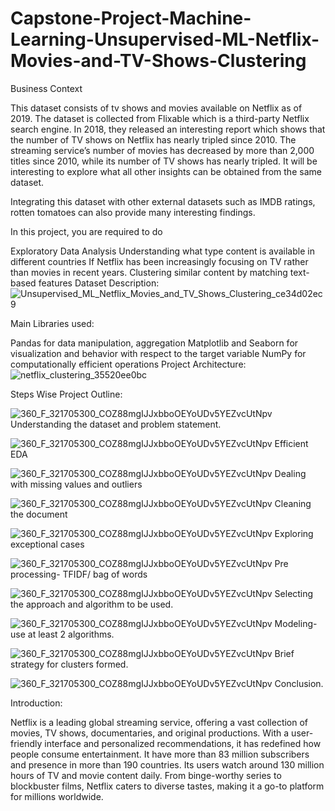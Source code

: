 # Capstone-Project-Machine-Learning-Unsupervised-ML-Netflix-Movies-and-TV-Shows-Clustering
Business Context

This dataset consists of tv shows and movies available on Netflix as of 2019. The dataset is collected from Flixable which is a third-party Netflix search engine. In 2018, they released an interesting report which shows that the number of TV shows on Netflix has nearly tripled since 2010. The streaming service’s number of movies has decreased by more than 2,000 titles since 2010, while its number of TV shows has nearly tripled. It will be interesting to explore what all other insights can be obtained from the same dataset.

Integrating this dataset with other external datasets such as IMDB ratings, rotten tomatoes can also provide many interesting findings.

In this project, you are required to do

Exploratory Data Analysis
Understanding what type content is available in different countries
If Netflix has been increasingly focusing on TV rather than movies in recent years.
Clustering similar content by matching text-based features
Dataset Description:
![Unsupervised_ML_Netflix_Movies_and_TV_Shows_Clustering_ce34d02ec9](https://github.com/pande1sachin/Capstone-Project---Machine-Learning---Unsupervised-ML---Netflix-Movies-and-TV-Shows-Clustering/assets/138008976/547ed6dc-f748-4aba-8d54-baa953610b3e)

Main Libraries used:

Pandas for data manipulation, aggregation
Matplotlib and Seaborn for visualization and behavior with respect to the target variable
NumPy for computationally efficient operations
Project Architecture:
![netflix_clustering_35520ee0bc](https://github.com/pande1sachin/Capstone-Project---Machine-Learning---Unsupervised-ML---Netflix-Movies-and-TV-Shows-Clustering/assets/138008976/0f2cfee3-5ea5-48e0-a8e0-cda95bd4e97f)

Steps Wise Project Outline:

![360_F_321705300_COZ88mgIJJxbboOEYoUDv5YEZvcUtNpv](https://github.com/pande1sachin/Capstone-Project---Machine-Learning---Unsupervised-ML---Netflix-Movies-and-TV-Shows-Clustering/assets/138008976/23db6c3c-98e9-4720-b2ec-8a7eb7f16b7e)  Understanding the dataset and problem statement.

![360_F_321705300_COZ88mgIJJxbboOEYoUDv5YEZvcUtNpv](https://github.com/pande1sachin/Capstone-Project---Machine-Learning---Unsupervised-ML---Netflix-Movies-and-TV-Shows-Clustering/assets/138008976/261156c5-d91c-4aae-a6ae-b6b2a0f57a7f)  Efficient EDA

![360_F_321705300_COZ88mgIJJxbboOEYoUDv5YEZvcUtNpv](https://github.com/pande1sachin/Capstone-Project---Machine-Learning---Unsupervised-ML---Netflix-Movies-and-TV-Shows-Clustering/assets/138008976/95b1fe61-f9c7-4f99-b26a-3adf20f2524d)  Dealing with missing values and outliers

![360_F_321705300_COZ88mgIJJxbboOEYoUDv5YEZvcUtNpv](https://github.com/pande1sachin/Capstone-Project---Machine-Learning---Unsupervised-ML---Netflix-Movies-and-TV-Shows-Clustering/assets/138008976/045d6066-2726-47ed-b4c0-be02513a98b9)  Cleaning the document

![360_F_321705300_COZ88mgIJJxbboOEYoUDv5YEZvcUtNpv](https://github.com/pande1sachin/Capstone-Project---Machine-Learning---Unsupervised-ML---Netflix-Movies-and-TV-Shows-Clustering/assets/138008976/85839d64-fa10-4882-b4e6-e5a3e70e0e3f)  Exploring exceptional cases

![360_F_321705300_COZ88mgIJJxbboOEYoUDv5YEZvcUtNpv](https://github.com/pande1sachin/Capstone-Project---Machine-Learning---Unsupervised-ML---Netflix-Movies-and-TV-Shows-Clustering/assets/138008976/0202c68a-3c86-4097-b450-b98e55004b40)  Pre processing- TFIDF/ bag of words

![360_F_321705300_COZ88mgIJJxbboOEYoUDv5YEZvcUtNpv](https://github.com/pande1sachin/Capstone-Project---Machine-Learning---Unsupervised-ML---Netflix-Movies-and-TV-Shows-Clustering/assets/138008976/b1f0a3ad-d353-47e8-95cf-52b5a952cd54)  Selecting the approach and algorithm to be used.

![360_F_321705300_COZ88mgIJJxbboOEYoUDv5YEZvcUtNpv](https://github.com/pande1sachin/Capstone-Project---Machine-Learning---Unsupervised-ML---Netflix-Movies-and-TV-Shows-Clustering/assets/138008976/eac61dfd-50d0-4ad1-bd49-c098a05068c0)  Modeling- use at least 2 algorithms.

![360_F_321705300_COZ88mgIJJxbboOEYoUDv5YEZvcUtNpv](https://github.com/pande1sachin/Capstone-Project---Machine-Learning---Unsupervised-ML---Netflix-Movies-and-TV-Shows-Clustering/assets/138008976/27da7f21-ecb9-4267-bb7a-a528bec70bbc)  Brief strategy for clusters formed.

![360_F_321705300_COZ88mgIJJxbboOEYoUDv5YEZvcUtNpv](https://github.com/pande1sachin/Capstone-Project---Machine-Learning---Unsupervised-ML---Netflix-Movies-and-TV-Shows-Clustering/assets/138008976/b3a163f3-7a12-4dbe-8442-17eb78d58b83)  Conclusion.



Introduction:

  Netflix is a leading global streaming service, offering a vast collection of movies, TV shows, documentaries, and original productions. With a user-friendly interface and personalized recommendations, it has redefined how people consume entertainment. It have more than 83 million subscribers and presence in more than 190 countries. Its users watch around 130 million hours of TV and movie content daily. From binge-worthy series to blockbuster films, Netflix caters to diverse tastes, making it a go-to platform for millions worldwide.

